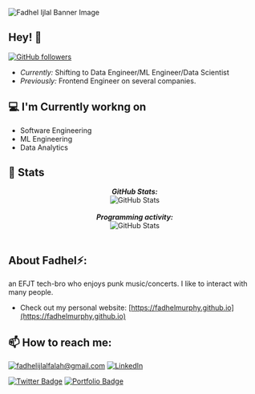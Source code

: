 
![Fadhel Ijlal Banner Image](https://media.licdn.com/dms/image/D5616AQEu0nKmDpJMwg/profile-displaybackgroundimage-shrink_350_1400/0/1708157774700?e=1714003200&v=beta&t=Jny2Et_3nCcw2Hv3xJGY3n5X9mzhC1US8w-kIQvL9Bs)
<!-- <h2 align='center'>Lakshmanan Meiyappan @ Laxmena</h2>
<p align='center'><b>Graduate Student at University of Illinois at Chicago</b></p> -->

<h2>Hey! 👋</h2>

[![GitHub followers](https://img.shields.io/github/followers/fadhelmurphy.svg?style=social&label=Follow)](https://github.com/fadhelmurphy?tab=followers)

- <i>Currently:</i> Shifting to Data Engineer/ML Engineer/Data Scientist
- <i>Previously:</i> Frontend Engineer on several companies.

<h2>💻 I'm Currently workng on</h2>

- Software Engineering
- ML Engineering
- Data Analytics

<h2>👀 Stats</h2>

<div>
  
  <p align="center">
  <b><em>GitHub Stats:</em></b> <br/>
    <img src="https://github-readme-stats.vercel.app/api?username=fadhelmurphy&show_icons=true&theme=tokyonight" alt="GitHub Stats" /> <br/><br/>
  <b><em>Programming activity:</em></b> <br/>
    <img src="https://github-readme-activity-graph.vercel.app/graph?username=fadhelmurphy&theme=tokyo-night" alt="GitHub Stats" /> <br/><br/>
  </p>
</div>

<h2> About Fadhel⚡:</h2>

an EFJT tech-bro who enjoys punk music/concerts. I like to interact with many people.
 
- Check out my personal website: [https://fadhelmurphy.github.io](https://fadhelmurphy.github.io)

<h2>📫 How to reach me:</h2>

<a href="mailto:fadhelijlalfalah@gmail.com">![fadhelijlalfalah@gmail.com](https://img.shields.io/badge/Gmail-D14836?style=for-the-badge&logo=gmail&logoColor=white)</a> <a href="https://www.linkedin.com/in/fadhelijlalfalah/">![LinkedIn](https://img.shields.io/badge/LinkedIn-0077B5?style=for-the-badge&logo=linkedin&logoColor=white)</a>

[![Twitter Badge](https://img.shields.io/badge/Twitter-1DA1F2?style=for-the-badge&logo=twitter&logoColor=white)](https://twitter.com/Fadhelthirteen/) [![Portfolio Badge](https://img.shields.io/badge/portfolio-web-blue?style=flat&link=https://fadhelmurphy.github.io//)](https://fadhelmurphy.github.io//) 
